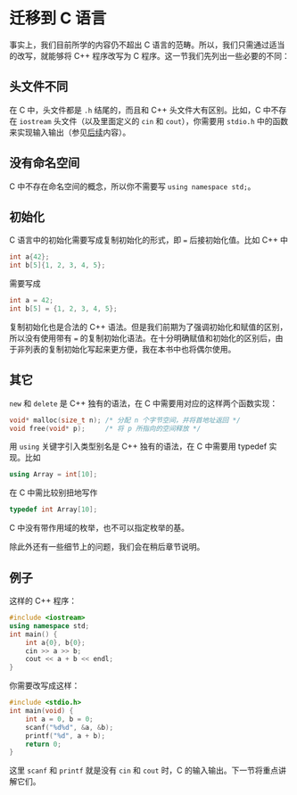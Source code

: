 # 迁移到 C 语言 <Badge type="tip" text="选读" />

事实上，我们目前所学的内容仍不超出 C 语言的范畴。所以，我们只需通过适当的改写，就能够将 C++ 程序改写为 C 程序。这一节我们先列出一些必要的不同：

## 头文件不同

在 C 中，头文件都是 `.h` 结尾的，而且和 C++ 头文件大有区别。比如，C 中不存在 `iostream` 头文件（以及里面定义的 `cin` 和 `cout`），你需要用 `stdio.h` 中的函数来实现输入输出（参见[后续](/ch04/compare_with_c/c_io.md)内容）。

## 没有命名空间

C 中不存在命名空间的概念，所以你不需要写 `using namespace std;`。

## 初始化

C 语言中的初始化需要写成复制初始化的形式，即 `=` 后接初始化值。比如 C++ 中
```cpp
int a{42};
int b[5]{1, 2, 3, 4, 5};
```
需要写成
```c
int a = 42;
int b[5] = {1, 2, 3, 4, 5};
```
复制初始化也是合法的 C++ 语法。但是我们前期为了强调初始化和赋值的区别，所以没有使用带有 `=` 的复制初始化语法。在十分明确赋值和初始化的区别后，由于非列表的复制初始化写起来更方便，我在本书中也将偶尔使用。

## 其它

`new` 和 `delete` 是 C++ 独有的语法，在 C 中需要用对应的这样两个函数实现：
```c
void* malloc(size_t n); /* 分配 n 个字节空间，并将首地址返回 */
void free(void* p);     /* 将 p 所指向的空间释放 */
```
用 `using` 关键字引入类型别名是 C++ 独有的语法，在 C 中需要用 typedef 实现。比如
```cpp
using Array = int[10];
```
在 C 中需比较别扭地写作
```c
typedef int Array[10];
```

C 中没有带作用域的枚举，也不可以指定枚举的基。

除此外还有一些细节上的问题，我们会在稍后章节说明。

## 例子

这样的 C++ 程序：
```cpp codemo
#include <iostream>
using namespace std;
int main() {
    int a{0}, b{0};
    cin >> a >> b;
    cout << a + b << endl;
}
```
你需要改写成这样：
```c codemo
#include <stdio.h>
int main(void) {
    int a = 0, b = 0;
    scanf("%d%d", &a, &b);
    printf("%d", a + b);
    return 0;
}
```

这里 `scanf` 和 `printf` 就是没有 `cin` 和 `cout` 时，C 的输入输出。下一节将重点讲解它们。
